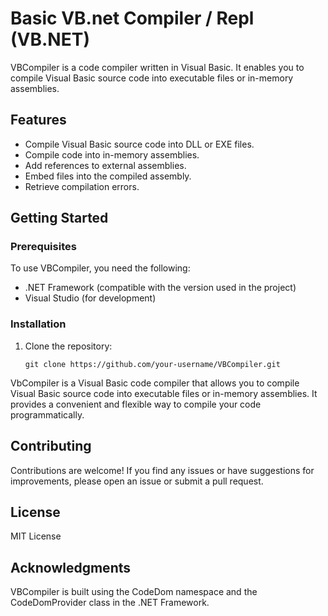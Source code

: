 ﻿# Basic VB.net Compiler / Repl (VB.NET)

VBCompiler is a code compiler written in Visual Basic. It enables you to compile Visual Basic source code into executable files or in-memory assemblies.

## Features

- Compile Visual Basic source code into DLL or EXE files.
- Compile code into in-memory assemblies.
- Add references to external assemblies.
- Embed files into the compiled assembly.
- Retrieve compilation errors.

## Getting Started

### Prerequisites

To use VBCompiler, you need the following:

- .NET Framework (compatible with the version used in the project)
- Visual Studio (for development)

### Installation

1. Clone the repository:

   ```shell
   git clone https://github.com/your-username/VBCompiler.git

VbCompiler is a Visual Basic code compiler that allows you to compile Visual Basic source code into executable files or in-memory assemblies. It provides a convenient and flexible way to compile your code programmatically.


## Contributing
Contributions are welcome! If you find any issues or have suggestions for improvements, please open an issue or submit a pull request.

## License
MIT License

## Acknowledgments
VBCompiler is built using the CodeDom namespace and the CodeDomProvider class in the .NET Framework.
